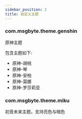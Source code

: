 ```yaml
---
sidebar_position: 2
title: 自定义主题
---
```


### com.msgbyte.theme.genshin

原神主题

包含主题如下:
- 原神-胡桃
- 原神-琴
- 原神-安柏
- 原神-莫娜
- 原神-罗莎莉亚

### com.msgbyte.theme.miku

初音未来主题，支持亮色与暗色
